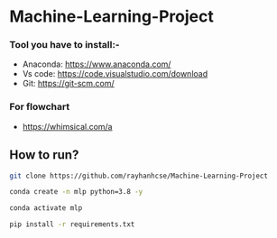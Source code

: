 # Machine-Learning-Project


### Tool you have to install:-

 - Anaconda: https://www.anaconda.com/
 - Vs code: https://code.visualstudio.com/download
 - Git: https://git-scm.com/

### For flowchart

 - https://whimsical.com/a

 ## How to run?

 ```bash 
 git clone https://github.com/rayhanhcse/Machine-Learning-Project
 ```

  ```bash 
 conda create -n mlp python=3.8 -y
 ```

  ```bash 
conda activate mlp
 ```
  ```bash 
pip install -r requirements.txt
 ```